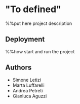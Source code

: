 # "To defined"

%%put here project description 

## Deployment

%%how start and run the project



## Authors

- Simone Letizi
- Marta Luffarelli
- Andrea Petreti
- Gianluca Aguzzi

